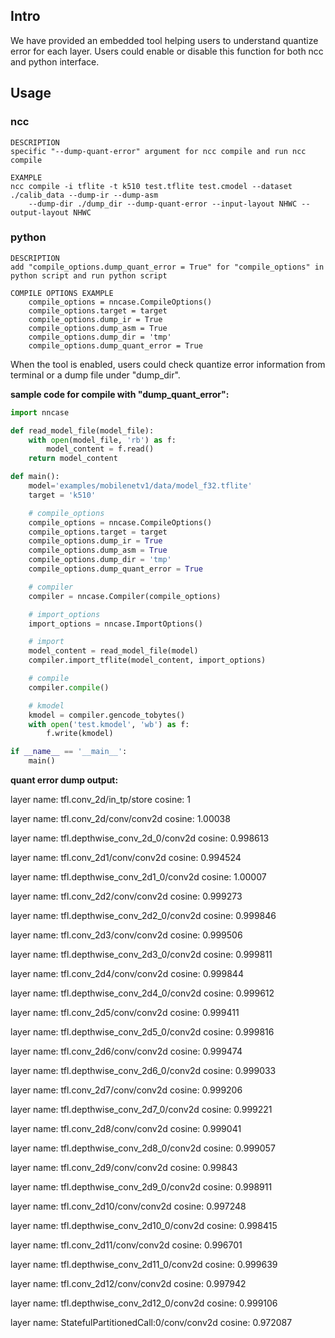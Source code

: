 ## Intro

We have provided an embedded tool helping users to understand quantize error for each layer. Users could enable or disable this function for both ncc and python interface.

## Usage

### ncc

```
DESCRIPTION
specific "--dump-quant-error" argument for ncc compile and run ncc compile

EXAMPLE
ncc compile -i tflite -t k510 test.tflite test.cmodel --dataset ./calib_data --dump-ir --dump-asm
    --dump-dir ./dump_dir --dump-quant-error --input-layout NHWC --output-layout NHWC
```

### python

```
DESCRIPTION
add "compile_options.dump_quant_error = True" for "compile_options" in python script and run python script

COMPILE OPTIONS EXAMPLE
    compile_options = nncase.CompileOptions()
    compile_options.target = target
    compile_options.dump_ir = True
    compile_options.dump_asm = True
    compile_options.dump_dir = 'tmp'
    compile_options.dump_quant_error = True
```

When the tool is enabled, users could check quantize error information from terminal or a dump file under "dump_dir".

**sample code for compile with "dump_quant_error":**

```python
import nncase

def read_model_file(model_file):
    with open(model_file, 'rb') as f:
        model_content = f.read()
    return model_content

def main():
    model='examples/mobilenetv1/data/model_f32.tflite'
    target = 'k510'

    # compile_options
    compile_options = nncase.CompileOptions()
    compile_options.target = target
    compile_options.dump_ir = True
    compile_options.dump_asm = True
    compile_options.dump_dir = 'tmp'
    compile_options.dump_quant_error = True

    # compiler
    compiler = nncase.Compiler(compile_options)

    # import_options
    import_options = nncase.ImportOptions()

    # import
    model_content = read_model_file(model)
    compiler.import_tflite(model_content, import_options)

    # compile
    compiler.compile()

    # kmodel
    kmodel = compiler.gencode_tobytes()
    with open('test.kmodel', 'wb') as f:
        f.write(kmodel)

if __name__ == '__main__':
    main()

```

**quant error dump output:**

layer name: tfl.conv_2d/in_tp/store   cosine: 1

layer name: tfl.conv_2d/conv/conv2d   cosine: 1.00038

layer name: tfl.depthwise_conv_2d_0/conv2d   cosine: 0.998613

layer name: tfl.conv_2d1/conv/conv2d   cosine: 0.994524

layer name: tfl.depthwise_conv_2d1_0/conv2d   cosine: 1.00007

layer name: tfl.conv_2d2/conv/conv2d   cosine: 0.999273

layer name: tfl.depthwise_conv_2d2_0/conv2d   cosine: 0.999846

layer name: tfl.conv_2d3/conv/conv2d   cosine: 0.999506

layer name: tfl.depthwise_conv_2d3_0/conv2d   cosine: 0.999811

layer name: tfl.conv_2d4/conv/conv2d   cosine: 0.999844

layer name: tfl.depthwise_conv_2d4_0/conv2d   cosine: 0.999612

layer name: tfl.conv_2d5/conv/conv2d   cosine: 0.999411

layer name: tfl.depthwise_conv_2d5_0/conv2d   cosine: 0.999816

layer name: tfl.conv_2d6/conv/conv2d   cosine: 0.999474

layer name: tfl.depthwise_conv_2d6_0/conv2d   cosine: 0.999033

layer name: tfl.conv_2d7/conv/conv2d   cosine: 0.999206

layer name: tfl.depthwise_conv_2d7_0/conv2d   cosine: 0.999221

layer name: tfl.conv_2d8/conv/conv2d   cosine: 0.999041

layer name: tfl.depthwise_conv_2d8_0/conv2d   cosine: 0.999057

layer name: tfl.conv_2d9/conv/conv2d   cosine: 0.99843

layer name: tfl.depthwise_conv_2d9_0/conv2d   cosine: 0.998911

layer name: tfl.conv_2d10/conv/conv2d   cosine: 0.997248

layer name: tfl.depthwise_conv_2d10_0/conv2d   cosine: 0.998415

layer name: tfl.conv_2d11/conv/conv2d   cosine: 0.996701

layer name: tfl.depthwise_conv_2d11_0/conv2d   cosine: 0.999639

layer name: tfl.conv_2d12/conv/conv2d   cosine: 0.997942

layer name: tfl.depthwise_conv_2d12_0/conv2d   cosine: 0.999106

layer name: StatefulPartitionedCall:0/conv/conv2d   cosine: 0.972087
